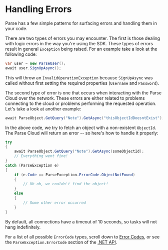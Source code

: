 # Handling Errors

Parse has a few simple patterns for surfacing errors and handling them in your code.

There are two types of errors you may encounter. The first is those dealing with logic errors in the way you're using the SDK. These types of errors result in general `Exception` being raised. For an example take a look at the following code:

```csharp
var user = new ParseUser();
await user.SignUpAsync();
```

This will throw an `InvalidOperationException` because `SignUpAsync` was called without first setting the required properties (`Username` and `Password`).

The second type of error is one that occurs when interacting with the Parse Cloud over the network. These errors are either related to problems connecting to the cloud or problems performing the requested operation. Let's take a look at another example:

```csharp
await ParseObject.GetQuery("Note").GetAsync("thisObjectIdDoesntExist");
```

In the above code, we try to fetch an object with a non-existent `ObjectId`. The Parse Cloud will return an error -- so here's how to handle it properly:

```csharp
try
{
    await ParseObject.GetQuery("Note").GetAsync(someObjectId);
    // Everything went fine!
}
catch (ParseException e)
{
    if (e.Code == ParseException.ErrorCode.ObjectNotFound)
    {
        // Uh oh, we couldn't find the object!
    }
    else
    {
        // Some other error occurred
    }
}
```

By default, all connections have a timeout of 10 seconds, so tasks will not hang indefinitely.

For a list of all possible `ErrorCode` types, scroll down to [Error Codes](#error-codes), or see the `ParseException.ErrorCode` section of the [.NET API](/docs/dotnet/api/html/T_Parse_ParseException_ErrorCode.htm).

